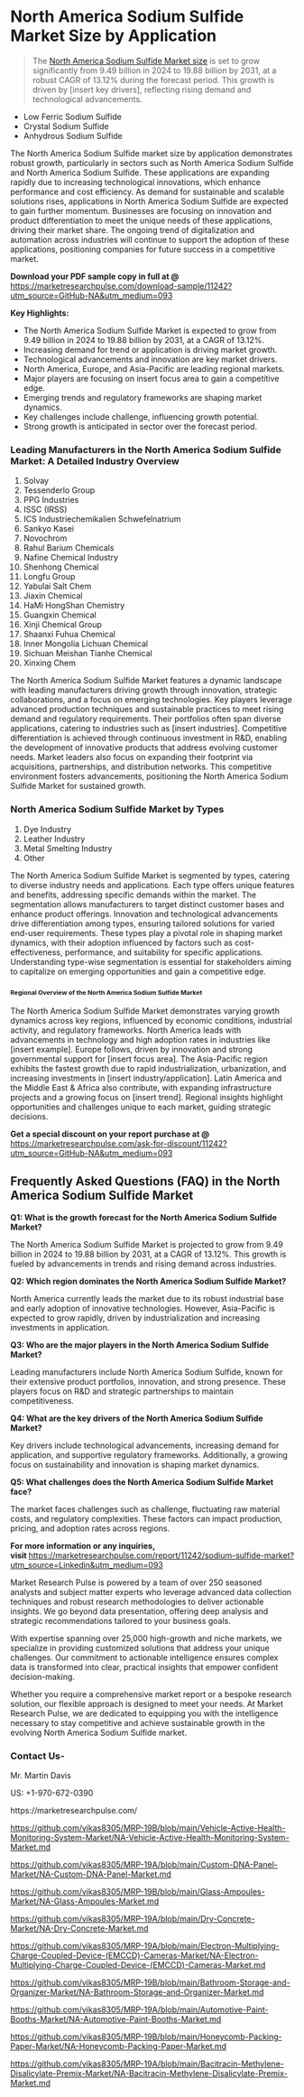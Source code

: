 <h1>North America Sodium Sulfide Market&nbsp;Size by Application</h1><blockquote><p>The <a href="https://marketresearchpulse.com/download-sample/11242?utm_source=GitHub-NA&amp;utm_medium=093">North America Sodium Sulfide Market size</a> is set to grow significantly from 9.49 billion in 2024 to 19.88 billion by 2031, at a robust CAGR of 13.12% during the forecast period. This growth is driven by [insert key drivers], reflecting rising demand and technological advancements.</p></blockquote><ul><li>Low Ferric Sodium Sulfide<li> Crystal Sodium Sulfide<li> Anhydrous Sodium Sulfide</li></ul><p>The North America Sodium Sulfide market size by application demonstrates robust growth, particularly in sectors such as North America Sodium Sulfide and North America Sodium Sulfide. These applications are expanding rapidly due to increasing technological innovations, which enhance performance and cost efficiency. As demand for sustainable and scalable solutions rises, applications in North America Sodium Sulfide are expected to gain further momentum. Businesses are focusing on innovation and product differentiation to meet the unique needs of these applications, driving their market share. The ongoing trend of digitalization and automation across industries will continue to support the adoption of these applications, positioning companies for future success in a competitive market.</p><p><strong>Download your PDF sample copy in full at @ </strong><a href="https://marketresearchpulse.com/download-sample/11242?utm_source=GitHub-NA&amp;utm_medium=093">https://marketresearchpulse.com/download-sample/11242?utm_source=GitHub-NA&amp;utm_medium=093</a></p><p><strong>Key Highlights: </strong></p><ul><li>The North America Sodium Sulfide Market is expected to grow from 9.49 billion in 2024 to 19.88 billion by 2031, at a CAGR of 13.12%.</li><li>Increasing demand for trend or application is driving market growth.</li><li>Technological advancements and innovation are key market drivers.</li><li>North America, Europe, and Asia-Pacific are leading regional markets.</li><li>Major players are focusing on insert focus area to gain a competitive edge.</li><li>Emerging trends and regulatory frameworks are shaping market dynamics.</li><li>Key challenges include challenge, influencing growth potential.</li><li>Strong growth is anticipated in sector over the forecast period.</li></ul><h3>Leading Manufacturers in the North America Sodium Sulfide Market: A Detailed Industry Overview</h3><ol><li>Solvay</li><li>Tessenderlo Group</li><li>PPG Industries</li><li>ISSC (IRSS)</li><li>ICS Industriechemikalien Schwefelnatrium</li><li>Sankyo Kasei</li><li>Novochrom</li><li>Rahul Barium Chemicals</li><li>Nafine Chemical Industry</li><li>Shenhong Chemical</li><li>Longfu Group</li><li>Yabulai Salt Chem</li><li>Jiaxin Chemical</li><li>HaMi HongShan Chemistry</li><li>Guangxin Chemical</li><li>Xinji Chemical Group</li><li>Shaanxi Fuhua Chemical</li><li>Inner Mongolia Lichuan Chemical</li><li>Sichuan Meishan Tianhe Chemical</li><li>Xinxing Chem</li></ol><div class="flex max-w-full flex-col flex-grow"><div class="min-h-8 text-message flex w-full flex-col items-end gap-2 whitespace-normal break-words [.text-message+&amp;]:mt-5" dir="auto" data-message-author-role="assistant" data-message-id="fd8432e4-4910-450d-b182-61b7bfb0a01f" data-message-model-slug="gpt-4o"><div class="flex w-full flex-col gap-1 empty:hidden first:pt-[3px]"><div class="markdown prose w-full break-words dark:prose-invert light"><p>The North America Sodium Sulfide Market features a dynamic landscape with leading manufacturers driving growth through innovation, strategic collaborations, and a focus on emerging technologies. Key players leverage advanced production techniques and sustainable practices to meet rising demand and regulatory requirements. Their portfolios often span diverse applications, catering to industries such as [insert industries]. Competitive differentiation is achieved through continuous investment in R&amp;D, enabling the development of innovative products that address evolving customer needs. Market leaders also focus on expanding their footprint via acquisitions, partnerships, and distribution networks. This competitive environment fosters advancements, positioning the North America Sodium Sulfide Market for sustained growth.</p></div></div></div></div><h3>North America Sodium Sulfide Market by Types</h3><ol><li>Dye Industry<li> Leather Industry<li> Metal Smelting Industry<li> Other</li></ol><div class="flex max-w-full flex-col flex-grow"><div class="min-h-8 text-message flex w-full flex-col items-end gap-2 whitespace-normal break-words [.text-message+&amp;]:mt-5" dir="auto" data-message-author-role="assistant" data-message-id="084470be-0bb7-4664-bddf-5156b4f41249" data-message-model-slug="gpt-4o-mini"><div class="flex w-full flex-col gap-1 empty:hidden first:pt-[3px]"><div class="markdown prose w-full break-words dark:prose-invert light"><p>The North America Sodium Sulfide Market is segmented by types, catering to diverse industry needs and applications. Each type offers unique features and benefits, addressing specific demands within the market. The segmentation allows manufacturers to target distinct customer bases and enhance product offerings. Innovation and technological advancements drive differentiation among types, ensuring tailored solutions for varied end-user requirements. These types play a pivotal role in shaping market dynamics, with their adoption influenced by factors such as cost-effectiveness, performance, and suitability for specific applications. Understanding type-wise segmentation is essential for stakeholders aiming to capitalize on emerging opportunities and gain a competitive edge.</p></div></div></div></div><h3><span style="font-size: 11px;">Regional Overview of the North America Sodium Sulfide Market</span></h3><div class="flex max-w-full flex-col flex-grow"><div class="min-h-8 text-message flex w-full flex-col items-end gap-2 whitespace-normal break-words [.text-message+&amp;]:mt-5" dir="auto" data-message-author-role="assistant" data-message-id="e9038762-ce64-4e30-91c9-9bd413514231" data-message-model-slug="gpt-4o-mini"><div class="flex w-full flex-col gap-1 empty:hidden first:pt-[3px]"><div class="markdown prose w-full break-words dark:prose-invert light"><p>The North America Sodium Sulfide Market demonstrates varying growth dynamics across key regions, influenced by economic conditions, industrial activity, and regulatory frameworks. North America leads with advancements in technology and high adoption rates in industries like [insert example]. Europe follows, driven by innovation and strong governmental support for [insert focus area]. The Asia-Pacific region exhibits the fastest growth due to rapid industrialization, urbanization, and increasing investments in [insert industry/application]. Latin America and the Middle East &amp; Africa also contribute, with expanding infrastructure projects and a growing focus on [insert trend]. Regional insights highlight opportunities and challenges unique to each market, guiding strategic decisions.</p></div></div></div></div><p><strong>Get a special discount on your report purchase at @ </strong><a href="https://marketresearchpulse.com/ask-for-discount/11242?utm_source=GitHub-NA&amp;utm_medium=093">https://marketresearchpulse.com/ask-for-discount/11242?utm_source=GitHub-NA&amp;utm_medium=093</a></p><h2>Frequently Asked Questions (FAQ) in the North America Sodium Sulfide Market</h2><p><strong>Q1: What is the growth forecast for the North America Sodium Sulfide Market?</strong></p><p>The North America Sodium Sulfide Market is projected to grow from 9.49 billion in 2024 to 19.88 billion by 2031, at a CAGR of 13.12%. This growth is fueled by advancements in trends and rising demand across industries.</p><p><strong>Q2: Which region dominates the North America Sodium Sulfide Market?</strong></p><p>North America currently leads the market due to its robust industrial base and early adoption of innovative technologies. However, Asia-Pacific is expected to grow rapidly, driven by industrialization and increasing investments in application.</p><p><strong>Q3: Who are the major players in the North America Sodium Sulfide Market?</strong></p><p>Leading manufacturers include North America Sodium Sulfide, known for their extensive product portfolios, innovation, and strong presence. These players focus on R&amp;D and strategic partnerships to maintain competitiveness.</p><p><strong>Q4: What are the key drivers of the North America Sodium Sulfide Market?</strong></p><p>Key drivers include technological advancements, increasing demand for application, and supportive regulatory frameworks. Additionally, a growing focus on sustainability and innovation is shaping market dynamics.</p><p><strong>Q5: What challenges does the North America Sodium Sulfide Market face?</strong></p><p>The market faces challenges such as challenge, fluctuating raw material costs, and regulatory complexities. These factors can impact production, pricing, and adoption rates across regions.</p><p><strong>For more information or any inquiries, visit&nbsp;</strong><a href="https://marketresearchpulse.com/report/11242/sodium-sulfide-market?utm_source=Linkedin&utm_medium=093">https://marketresearchpulse.com/report/11242/sodium-sulfide-market?utm_source=Linkedin&utm_medium=093</a></p><p>Market Research Pulse is powered by a team of over 250 seasoned analysts and subject matter experts who leverage advanced data collection techniques and robust research methodologies to deliver actionable insights. We go beyond data presentation, offering deep analysis and strategic recommendations tailored to your business goals.</p><p>With expertise spanning over 25,000 high-growth and niche markets, we specialize in providing customized solutions that address your unique challenges. Our commitment to actionable intelligence ensures complex data is transformed into clear, practical insights that empower confident decision-making.</p><p>Whether you require a comprehensive market report or a bespoke research solution, our flexible approach is designed to meet your needs. At Market Research Pulse, we are dedicated to equipping you with the intelligence necessary to stay competitive and achieve sustainable growth in the evolving North America Sodium Sulfide market.</p><h3><strong>Contact Us-</strong></h3><p>Mr. Martin Davis</p><p>US: +1-970-672-0390</p><p>https://marketresearchpulse.com/</p><p><a href="https://github.com/vikas8305/MRP-19B/blob/main/Vehicle-Active-Health-Monitoring-System-Market/NA-Vehicle-Active-Health-Monitoring-System-Market.md">https://github.com/vikas8305/MRP-19B/blob/main/Vehicle-Active-Health-Monitoring-System-Market/NA-Vehicle-Active-Health-Monitoring-System-Market.md</a></p><p><a href="https://github.com/vikas8305/MRP-19A/blob/main/Custom-DNA-Panel-Market/NA-Custom-DNA-Panel-Market.md">https://github.com/vikas8305/MRP-19A/blob/main/Custom-DNA-Panel-Market/NA-Custom-DNA-Panel-Market.md</a></p><p><a href="https://github.com/vikas8305/MRP-19B/blob/main/Glass-Ampoules-Market/NA-Glass-Ampoules-Market.md">https://github.com/vikas8305/MRP-19B/blob/main/Glass-Ampoules-Market/NA-Glass-Ampoules-Market.md</a></p><p><a href="https://github.com/vikas8305/MRP-19A/blob/main/Dry-Concrete-Market/NA-Dry-Concrete-Market.md">https://github.com/vikas8305/MRP-19A/blob/main/Dry-Concrete-Market/NA-Dry-Concrete-Market.md</a></p><p><a href="https://github.com/vikas8305/MRP-19A/blob/main/Electron-Multiplying-Charge-Coupled-Device-(EMCCD)-Cameras-Market/NA-Electron-Multiplying-Charge-Coupled-Device-(EMCCD)-Cameras-Market.md">https://github.com/vikas8305/MRP-19A/blob/main/Electron-Multiplying-Charge-Coupled-Device-(EMCCD)-Cameras-Market/NA-Electron-Multiplying-Charge-Coupled-Device-(EMCCD)-Cameras-Market.md</a></p><p><a href="https://github.com/vikas8305/MRP-19B/blob/main/Bathroom-Storage-and-Organizer-Market/NA-Bathroom-Storage-and-Organizer-Market.md">https://github.com/vikas8305/MRP-19B/blob/main/Bathroom-Storage-and-Organizer-Market/NA-Bathroom-Storage-and-Organizer-Market.md</a></p><p><a href="https://github.com/vikas8305/MRP-19A/blob/main/Automotive-Paint-Booths-Market/NA-Automotive-Paint-Booths-Market.md">https://github.com/vikas8305/MRP-19A/blob/main/Automotive-Paint-Booths-Market/NA-Automotive-Paint-Booths-Market.md</a></p><p><a href="https://github.com/vikas8305/MRP-19B/blob/main/Honeycomb-Packing-Paper-Market/NA-Honeycomb-Packing-Paper-Market.md">https://github.com/vikas8305/MRP-19B/blob/main/Honeycomb-Packing-Paper-Market/NA-Honeycomb-Packing-Paper-Market.md</a></p><p><a href="https://github.com/vikas8305/MRP-19A/blob/main/Bacitracin-Methylene-Disalicylate-Premix-Market/NA-Bacitracin-Methylene-Disalicylate-Premix-Market.md">https://github.com/vikas8305/MRP-19A/blob/main/Bacitracin-Methylene-Disalicylate-Premix-Market/NA-Bacitracin-Methylene-Disalicylate-Premix-Market.md</a></p>
